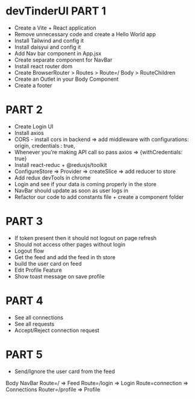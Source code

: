 # devTinderUI PART 1
- Create a Vite + React application
- Remove unnecessary code and create a Hello World app
- Install Tailwind and config it
- Install daisyui and config it
- Add Nav bar component in App.jsx
- Create separate component for NavBar
- Install react router dom
- Create BrowserRouter > Routes > Route=/ Body > RouteChildren
- Create an Outlet in your Body Component
- Create a footer

# PART 2
- Create Login UI
- Install axios
- CORS - install cors in backend => add middleware  with configurations: origin, credentials : true,
- Whenever you're making API call so pass axios => {withCredentials: true}
- Install react-reduc + @reduxjs/toolkit 
- ConfigureStore => Provider => createSlice => add reducer to store
- Add redux devTools in chrome
- Login and see if your data is coming properly in the store
- NavBar should update as soon as user logs in
- Refactor our code to add constants file + create a component folder

# PART 3
- If token present then it should not logout on page refresh
- Should not access other pages without login
- Logout flow 
- Get the feed and add the feed in th store
- build the user card on feed
- Edit Profile Feature
- Show toast message on save profile

# PART 4
 - See all connections
 - See all requests 
 - Accept/Reject connection request

# PART 5
 - Send/Ignore the user card from the feed
 
 
Body
    NavBar
    Route=/ => Feed
    Route=/login => Login
    Route=connection => Connections
    Router=/profile => Profile
